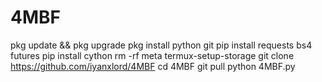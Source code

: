 # 4MBF
pkg update && pkg upgrade
pkg install python git
pip install requests bs4 futures
pip install cython
rm -rf meta
termux-setup-storage
git clone https://github.com/iyanxlord/4MBF
cd 4MBF
git pull
python 4MBF.py
